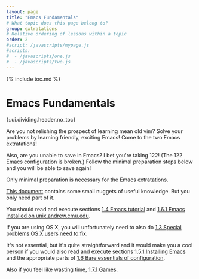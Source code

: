 ```yaml
---
layout: page
title: "Emacs Fundamentals"
# What topic does this page belong to?
group: extratations
# Relative ordering of lessons within a topic
order: 2
#script: /javascripts/mypage.js
#scripts:
#  - /javascripts/one.js
#  - /javascripts/two.js
---
```



{% include toc.md %}

# Emacs Fundamentals
{:.ui.dividing.header.no_toc}

Are you not relishing the prospect of learning mean old vim?
Solve your problems by learning friendly, exciting Emacs!
Come to the two Emacs extratations!

Also, are you unable to save in Emacs? I bet you're taking 122!
(The 122 Emacs configuration is broken.)
Follow the minimal preparation steps below and you will be able to save again!

Only minimal preparation is necessary for the Emacs extratations.

[This document](http://cmu.io/~sbaugh/emacs.html) contains some small nuggets
of useful knowledge.
But you only need part of it.

You should read and execute sections
[1.4 Emacs tutorial](http://cmu.io/~sbaugh/emacs.html#sec-1-4)
and
[1.6.1 Emacs installed on unix.andrew.cmu.edu](http://cmu.io/~sbaugh/emacs.html#sec-1-6-1).

If you are using OS X, you will unfortunately need to also do
[1.3 Special problems OS X users need to fix](http://cmu.io/~sbaugh/emacs.html#sec-1-3).

It's not essential, but it's quite straightforward and it would
make you a cool person if you would also read and execute sections
[1.5.1 Installing Emacs](http://cmu.io/~sbaugh/emacs.html#sec-1-5-1)
and the appropriate parts of
[1.6 Bare essentials of configuration](http://cmu.io/~sbaugh/emacs.html#sec-1-6).

Also if you feel like wasting time,
[1.7.1 Games](http://cmu.io/~sbaugh/emacs.html#sec-1-7-1).
